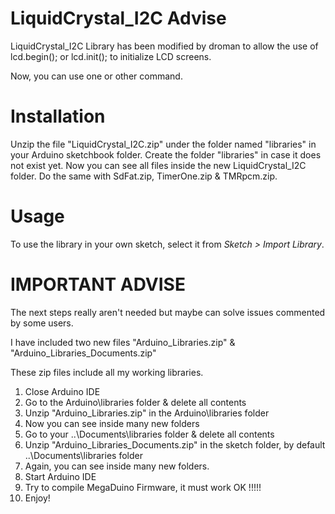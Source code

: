 

# LiquidCrystal_I2C Advise #
LiquidCrystal_I2C Library has been modified by droman to allow the use of lcd.begin(); or lcd.init(); to initialize LCD screens.

Now, you can use one or other command.

# Installation #
Unzip the file "LiquidCrystal_I2C.zip" under the folder named "libraries" in your Arduino sketchbook folder.
Create the folder "libraries" in case it does not exist yet. Now you can see all files inside the new
LiquidCrystal_I2C folder. Do the same with SdFat.zip, TimerOne.zip & TMRpcm.zip.

# Usage #
To use the library in your own sketch, select it from *Sketch > Import Library*.

# IMPORTANT ADVISE #

The next steps really aren't needed but maybe can solve issues commented by some users.

I have included two new files "Arduino_Libraries.zip" & "Arduino_Libraries_Documents.zip"

These zip files include all my working libraries.

1) Close Arduino IDE
2) Go to the Arduino\libraries folder & delete all contents
3) Unzip "Arduino_Libraries.zip" in the Arduino\libraries folder
4) Now you can see inside many new folders
5) Go to your ..\Documents\libraries folder & delete all contents
6) Unzip "Arduino_Libraries_Documents.zip" in the sketch folder, by default ..\Documents\libraries folder
7) Again, you can see inside many new folders.
8) Start Arduino IDE
9) Try to compile MegaDuino Firmware, it must work OK !!!!!
10) Enjoy!


